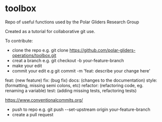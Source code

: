 # toolbox
Repo of useful functions used by the Polar Gliders Research Group 

Created as a tutorial for collaborative git use.

To contribute:
- clone the repo e.g.  git clone https://github.com/polar-gliders-operations/toolbox.git
- creat a branch e.g. git checkout -b your-feature-branch
- make your edit
- commit your edit  e.g git commit -m 'feat: describe your change here'

feat: (new feature)
fix: (bug fix)
docs: (changes to the documentation)
style: (formatting, missing semi colons, etc)
refactor: (refactoring code, eg. renaming a variable)
test: (adding missing tests, refactoring tests)

https://www.conventionalcommits.org/

- push to repo e.g. git push --set-upstream origin your-feature-branch
- create a pull request


